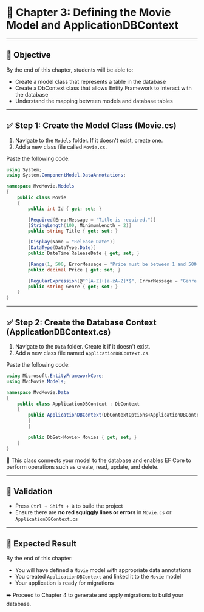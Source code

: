 
# 📘 Chapter 3: Defining the Movie Model and ApplicationDBContext

---

## 🎯 Objective

By the end of this chapter, students will be able to:
- Create a model class that represents a table in the database
- Create a DbContext class that allows Entity Framework to interact with the database
- Understand the mapping between models and database tables

---

## ✅ Step 1: Create the Model Class (Movie.cs)

1. Navigate to the `Models` folder. If it doesn't exist, create one.
2. Add a new class file called `Movie.cs`.

Paste the following code:

```csharp
using System;
using System.ComponentModel.DataAnnotations;

namespace MvcMovie.Models
{
    public class Movie
    {
        public int Id { get; set; }

        [Required(ErrorMessage = "Title is required.")]
        [StringLength(100, MinimumLength = 2)]
        public string Title { get; set; }

        [Display(Name = "Release Date")]
        [DataType(DataType.Date)]
        public DateTime ReleaseDate { get; set; }

        [Range(1, 500, ErrorMessage = "Price must be between 1 and 500.")]
        public decimal Price { get; set; }

        [RegularExpression(@"^[A-Z]+[a-zA-Z]*$", ErrorMessage = "Genre must start with a capital letter.")]
        public string Genre { get; set; }
    }
}
```

---

## ✅ Step 2: Create the Database Context (ApplicationDBContext.cs)

1. Navigate to the `Data` folder. Create it if it doesn't exist.
2. Add a new class file named `ApplicationDBContext.cs`.

Paste the following code:

```csharp
using Microsoft.EntityFrameworkCore;
using MvcMovie.Models;

namespace MvcMovie.Data
{
    public class ApplicationDBContext : DbContext
    {
        public ApplicationDBContext(DbContextOptions<ApplicationDBContext> options) : base(options)
        {
        }

        public DbSet<Movie> Movies { get; set; }
    }
}
```

📌 This class connects your model to the database and enables EF Core to perform operations such as create, read, update, and delete.

---

## 🧪 Validation

- Press `Ctrl + Shift + B` to build the project
- Ensure there are **no red squiggly lines or errors** in `Movie.cs` or `ApplicationDBContext.cs`

---

## 🎯 Expected Result

By the end of this chapter:
- You will have defined a `Movie` model with appropriate data annotations
- You created `ApplicationDBContext` and linked it to the `Movie` model
- Your application is ready for migrations

➡️ Proceed to Chapter 4 to generate and apply migrations to build your database.

